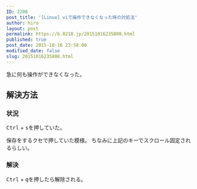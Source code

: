 ```yaml
---
ID: 2208
post_title: '[Linux] viで操作できなくなった時の対処法'
author: hiro
layout: post
permalink: https://b.0218.jp/20151016235800.html
published: true
post_date: 2015-10-16 23:58:00
modified_date: false
slug: 20151016235800.html
---
```

急に何も操作ができなくなった。
<!--more-->
<h2>解決方法</h2>
<h3>状況</h3>
<kbd>Ctrl</kbd> + <kbd>s</kbd>を押していた。

保存をするクセで押していた模様。
ちなみに上記のキーでスクロール固定されるらしい。

<h3>解決</h3>
<kbd>Ctrl</kbd> + <kbd>q</kbd>を押したら解除される。
